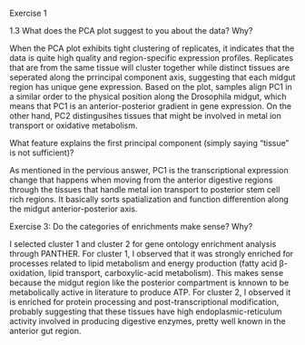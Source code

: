 Exercise 1

1.3 What does the PCA plot suggest to you about the data? Why?

When the PCA plot exhibits tight clustering of replicates, it indicates that the data is quite high quality and region-specific expression profiles. Replicates that are from the same tissue will cluster together while distinct tissues are seperated along the prrincipal component axis, suggesting that each midgut region has unique gene expression. Based on the plot, samples align PC1 in a similar order to the physical position along the Drosophila midgut, which means that PC1 is an anterior-posterior gradient in gene expression. On the other hand, PC2 distingusihes tissues that might be involved in metal ion transport or oxidative metabolism.

What feature explains the first principal component (simply saying “tissue” is not sufficient)?

As mentioned in the pervious answer, PC1 is the transcriptional expression change that happens when moving from the anterior digestive regions through the tissues that handle metal ion transport to posterior stem cell rich regions. It basically sorts spatialization and function differention along the midgut anterior-posterior axis.

Exercise 3: Do the categories of enrichments make sense? Why?

I selected cluster 1 and cluster 2 for gene ontology enrichment analysis through PANTHER. For cluster 1, I observed that it was strongly enriched for processes related to lipid metabolism and energy production (fatty acid β-oxidation, lipid transport, carboxylic-acid metabolism). This makes sense because the midgut region like the posterior compartment is knnown to be metabolically active in literature to produce ATP. For cluster 2, I observed it is enriched for protein processing and post-transcriptional modification, probably suggesting that these tissues have high endoplasmic-reticulum activity involved in producing digestive enzymes, pretty well known in the anterior gut region.